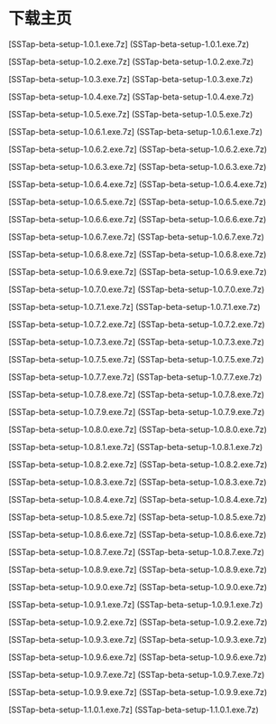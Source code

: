 # 下载主页

[SSTap-beta-setup-1.0.1.exe.7z] (SSTap-beta-setup-1.0.1.exe.7z)

[SSTap-beta-setup-1.0.2.exe.7z] (SSTap-beta-setup-1.0.2.exe.7z)

[SSTap-beta-setup-1.0.3.exe.7z] (SSTap-beta-setup-1.0.3.exe.7z)

[SSTap-beta-setup-1.0.4.exe.7z] (SSTap-beta-setup-1.0.4.exe.7z)

[SSTap-beta-setup-1.0.5.exe.7z] (SSTap-beta-setup-1.0.5.exe.7z)

[SSTap-beta-setup-1.0.6.1.exe.7z] (SSTap-beta-setup-1.0.6.1.exe.7z)

[SSTap-beta-setup-1.0.6.2.exe.7z] (SSTap-beta-setup-1.0.6.2.exe.7z)

[SSTap-beta-setup-1.0.6.3.exe.7z] (SSTap-beta-setup-1.0.6.3.exe.7z)

[SSTap-beta-setup-1.0.6.4.exe.7z] (SSTap-beta-setup-1.0.6.4.exe.7z)

[SSTap-beta-setup-1.0.6.5.exe.7z] (SSTap-beta-setup-1.0.6.5.exe.7z)

[SSTap-beta-setup-1.0.6.6.exe.7z] (SSTap-beta-setup-1.0.6.6.exe.7z)

[SSTap-beta-setup-1.0.6.7.exe.7z] (SSTap-beta-setup-1.0.6.7.exe.7z)

[SSTap-beta-setup-1.0.6.8.exe.7z] (SSTap-beta-setup-1.0.6.8.exe.7z)

[SSTap-beta-setup-1.0.6.9.exe.7z] (SSTap-beta-setup-1.0.6.9.exe.7z)

[SSTap-beta-setup-1.0.7.0.exe.7z] (SSTap-beta-setup-1.0.7.0.exe.7z)

[SSTap-beta-setup-1.0.7.1.exe.7z] (SSTap-beta-setup-1.0.7.1.exe.7z)

[SSTap-beta-setup-1.0.7.2.exe.7z] (SSTap-beta-setup-1.0.7.2.exe.7z)

[SSTap-beta-setup-1.0.7.3.exe.7z] (SSTap-beta-setup-1.0.7.3.exe.7z)

[SSTap-beta-setup-1.0.7.5.exe.7z] (SSTap-beta-setup-1.0.7.5.exe.7z)

[SSTap-beta-setup-1.0.7.7.exe.7z] (SSTap-beta-setup-1.0.7.7.exe.7z)

[SSTap-beta-setup-1.0.7.8.exe.7z] (SSTap-beta-setup-1.0.7.8.exe.7z)

[SSTap-beta-setup-1.0.7.9.exe.7z] (SSTap-beta-setup-1.0.7.9.exe.7z)

[SSTap-beta-setup-1.0.8.0.exe.7z] (SSTap-beta-setup-1.0.8.0.exe.7z)

[SSTap-beta-setup-1.0.8.1.exe.7z] (SSTap-beta-setup-1.0.8.1.exe.7z)

[SSTap-beta-setup-1.0.8.2.exe.7z] (SSTap-beta-setup-1.0.8.2.exe.7z)

[SSTap-beta-setup-1.0.8.3.exe.7z] (SSTap-beta-setup-1.0.8.3.exe.7z)

[SSTap-beta-setup-1.0.8.4.exe.7z] (SSTap-beta-setup-1.0.8.4.exe.7z)

[SSTap-beta-setup-1.0.8.5.exe.7z] (SSTap-beta-setup-1.0.8.5.exe.7z)

[SSTap-beta-setup-1.0.8.6.exe.7z] (SSTap-beta-setup-1.0.8.6.exe.7z)

[SSTap-beta-setup-1.0.8.7.exe.7z] (SSTap-beta-setup-1.0.8.7.exe.7z)

[SSTap-beta-setup-1.0.8.9.exe.7z] (SSTap-beta-setup-1.0.8.9.exe.7z)

[SSTap-beta-setup-1.0.9.0.exe.7z] (SSTap-beta-setup-1.0.9.0.exe.7z)

[SSTap-beta-setup-1.0.9.1.exe.7z] (SSTap-beta-setup-1.0.9.1.exe.7z)

[SSTap-beta-setup-1.0.9.2.exe.7z] (SSTap-beta-setup-1.0.9.2.exe.7z)

[SSTap-beta-setup-1.0.9.3.exe.7z] (SSTap-beta-setup-1.0.9.3.exe.7z)

[SSTap-beta-setup-1.0.9.6.exe.7z] (SSTap-beta-setup-1.0.9.6.exe.7z)

[SSTap-beta-setup-1.0.9.7.exe.7z] (SSTap-beta-setup-1.0.9.7.exe.7z)

[SSTap-beta-setup-1.0.9.9.exe.7z] (SSTap-beta-setup-1.0.9.9.exe.7z)

[SSTap-beta-setup-1.1.0.1.exe.7z] (SSTap-beta-setup-1.1.0.1.exe.7z)










